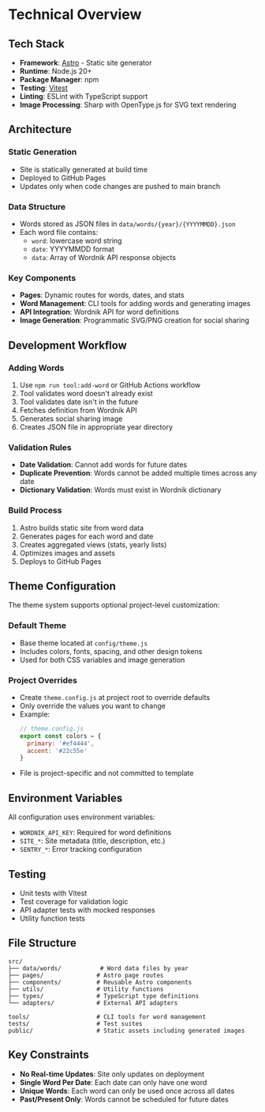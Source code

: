 # Technical Overview

## Tech Stack

- **Framework**: [Astro](https://astro.build/) - Static site generator
- **Runtime**: Node.js 20+
- **Package Manager**: npm
- **Testing**: [Vitest](https://vitest.dev/)
- **Linting**: ESLint with TypeScript support
- **Image Processing**: Sharp with OpenType.js for SVG text rendering

## Architecture

### Static Generation
- Site is statically generated at build time
- Deployed to GitHub Pages
- Updates only when code changes are pushed to main branch

### Data Structure
- Words stored as JSON files in `data/words/{year}/{YYYYMMDD}.json`
- Each word file contains:
  - `word`: lowercase word string
  - `date`: YYYYMMDD format
  - `data`: Array of Wordnik API response objects

### Key Components
- **Pages**: Dynamic routes for words, dates, and stats
- **Word Management**: CLI tools for adding words and generating images
- **API Integration**: Wordnik API for word definitions
- **Image Generation**: Programmatic SVG/PNG creation for social sharing

## Development Workflow

### Adding Words
1. Use `npm run tool:add-word` or GitHub Actions workflow
2. Tool validates word doesn't already exist
3. Tool validates date isn't in the future
4. Fetches definition from Wordnik API
5. Generates social sharing image
6. Creates JSON file in appropriate year directory

### Validation Rules
- **Date Validation**: Cannot add words for future dates
- **Duplicate Prevention**: Words cannot be added multiple times across any date
- **Dictionary Validation**: Words must exist in Wordnik dictionary

### Build Process
1. Astro builds static site from word data
2. Generates pages for each word and date
3. Creates aggregated views (stats, yearly lists)
4. Optimizes images and assets
5. Deploys to GitHub Pages

## Theme Configuration

The theme system supports optional project-level customization:

### Default Theme
- Base theme located at `config/theme.js`
- Includes colors, fonts, spacing, and other design tokens
- Used for both CSS variables and image generation

### Project Overrides
- Create `theme.config.js` at project root to override defaults
- Only override the values you want to change
- Example:
  ```js
  // theme.config.js
  export const colors = {
    primary: '#ef4444',
    accent: '#22c55e'
  }
  ```
- File is project-specific and not committed to template

## Environment Variables

All configuration uses environment variables:
- `WORDNIK_API_KEY`: Required for word definitions
- `SITE_*`: Site metadata (title, description, etc.)
- `SENTRY_*`: Error tracking configuration

## Testing

- Unit tests with Vitest
- Test coverage for validation logic
- API adapter tests with mocked responses
- Utility function tests

## File Structure

```
src/
├── data/words/           # Word data files by year
├── pages/               # Astro page routes
├── components/          # Reusable Astro components
├── utils/               # Utility functions
├── types/               # TypeScript type definitions
└── adapters/            # External API adapters

tools/                   # CLI tools for word management
tests/                   # Test suites
public/                  # Static assets including generated images
```

## Key Constraints

- **No Real-time Updates**: Site only updates on deployment
- **Single Word Per Date**: Each date can only have one word
- **Unique Words**: Each word can only be used once across all dates
- **Past/Present Only**: Words cannot be scheduled for future dates
